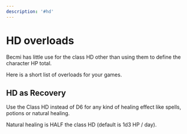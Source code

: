 ```yaml
---
description: '#hd'
---
```


# HD overloads

Becmi has little use for the class HD other than using them to define the character HP total.

Here is a short list of overloads for your games.

## HD as Recovery

Use the Class HD instead of D6 for any kind of healing effect like spells, potions or natural healing. 

Natural healing is HALF the class HD \(default is 1d3 HP / day\).

### 



